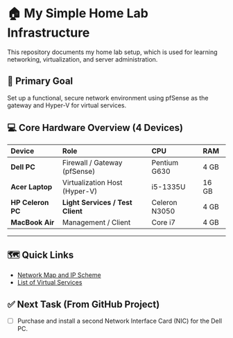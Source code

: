 # 🏠 My Simple Home Lab Infrastructure

This repository documents my home lab setup, which is used for learning networking, virtualization, and server administration.

## 🎯 Primary Goal
Set up a functional, secure network environment using pfSense as the gateway and Hyper-V for virtual services.

## 💻 Core Hardware Overview (4 Devices)

| Device | Role | CPU | RAM |
| :--- | :--- | :--- | :--- |
| **Dell PC** | Firewall / Gateway (pfSense) | Pentium G630 | 4 GB |
| **Acer Laptop** | Virtualization Host (Hyper-V) | i5-1335U | 16 GB |
| **HP Celeron PC** | **Light Services / Test Client** | Celeron N3050 | 4 GB |
| **MacBook Air** | Management / Client | Core i7 | 4 GB |

---

## 🗺️ Quick Links

* [Network Map and IP Scheme](NETWORK.md)
* [List of Virtual Services](SERVICES.md)

## ✅ Next Task (From GitHub Project)

- [ ] Purchase and install a second Network Interface Card (NIC) for the Dell PC.
